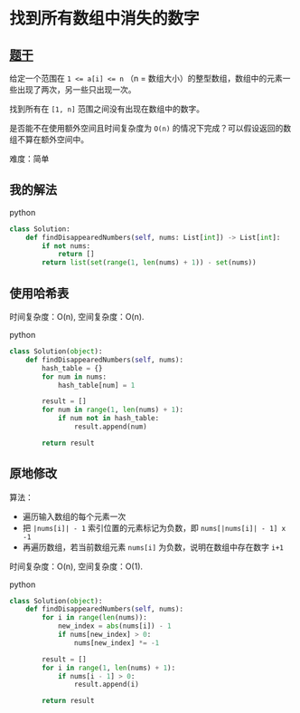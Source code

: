 # 找到所有数组中消失的数字

## [题干](https://leetcode-cn.com/problems/find-all-numbers-disappeared-in-an-array/)

给定一个范围在 `1 <= a[i] <= n` （n = 数组大小）的整型数组，数组中的元素一些出现了两次，另一些只出现一次。

找到所有在 `[1, n]` 范围之间没有出现在数组中的数字。

是否能不在使用额外空间且时间复杂度为 `O(n)` 的情况下完成？可以假设返回的数组不算在额外空间中。

难度：简单

## 我的解法

python

```python
class Solution:
    def findDisappearedNumbers(self, nums: List[int]) -> List[int]:
        if not nums:
            return []
        return list(set(range(1, len(nums) + 1)) - set(nums))
```

## 使用哈希表

时间复杂度：O(n), 空间复杂度：O(n).

python

```python
class Solution(object):
    def findDisappearedNumbers(self, nums):
        hash_table = {}
        for num in nums:
            hash_table[num] = 1

        result = []
        for num in range(1, len(nums) + 1):
            if num not in hash_table:
                result.append(num)

        return result
```

## 原地修改

算法：

- 遍历输入数组的每个元素一次
- 把 `|nums[i]| - 1` 索引位置的元素标记为负数，即 `nums[|nums[i]| - 1] x -1`
- 再遍历数组，若当前数组元素 `nums[i]` 为负数，说明在数组中存在数字 `i+1`

时间复杂度：O(n), 空间复杂度：O(1).

python

```python
class Solution(object):
    def findDisappearedNumbers(self, nums):
        for i in range(len(nums)):
            new_index = abs(nums[i]) - 1
            if nums[new_index] > 0:
                nums[new_index] *= -1

        result = []
        for i in range(1, len(nums) + 1):
            if nums[i - 1] > 0:
                result.append(i)

        return result
```
